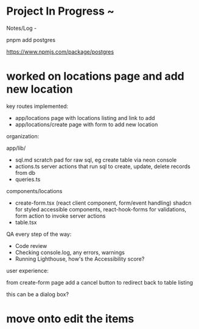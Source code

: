 # Project In Progress ~

Notes/Log -

pnpm add postgres

https://www.npmjs.com/package/postgres

# worked on locations page and add new location

key routes implemented:

- app/locations
  page with locations listing and link to add
- app/locations/create
  page with form to add new location

organization:

app/lib/

- sql.md
  scratch pad for raw sql, eg create table via neon console
- actions.ts
  server actions that run sql to create, update, delete records from db
- queries.ts

components/locations

- create-form.tsx (react client component, form/event handling)
  shadcn for styled accessible components,
  react-hook-forms for validations,
  form action to invoke server actions
- table.tsx

QA every step of the way:

- Code review
- Checking console.log, any errors, warnings
- Running Lighthouse, how's the Accessibility score?

user experience:

from create-form page
add a cancel button to redirect back to table listing

this can be a dialog box?

# move onto edit the items
